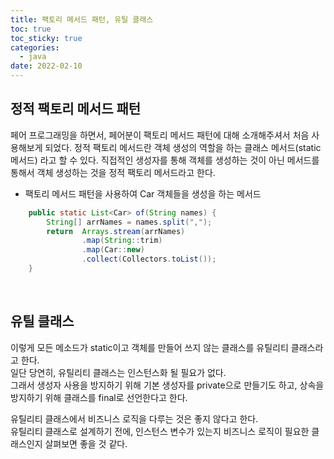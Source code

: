 ```yaml
---
title: 팩토리 메서드 패턴, 유틸 클래스
toc: true
toc_sticky: true
categories:
  - java
date: 2022-02-10
---
```


## 정적 팩토리 메서드 패턴

페어 프로그래밍을 하면서, 페어분이 팩토리 메서드 패턴에 대해 소개해주셔서 처음 사용해보게 되었다.
정적 팩토리 메서드란 객체 생성의 역할을 하는 클래스 메서드(static 메서드) 라고 할 수 있다.
직접적인 생성자를 통해 객체를 생성하는 것이 아닌 메서드를 통해서 객체 생성하는 것을 정적 팩토리 메서드라고 한다.

- 팩토리 메서드 패턴을 사용하여 Car 객체들을 생성을 하는 메서드

```java
    public static List<Car> of(String names) {
        String[] arrNames = names.split(",");
        return  Arrays.stream(arrNames)
                .map(String::trim)
                .map(Car::new)
                .collect(Collectors.toList());
    }
```

<br/>

## 유틸 클래스

이렇게 모든 메소드가 static이고 객체를 만들어 쓰지 않는 클래스를 유틸리티 클래스라고 한다.<br/>일단 당연히, 유틸리티 클래스는 인스턴스화 될 필요가 없다. <br/>그래서 생성자 사용을 방지하기 위해 기본 생성자를 private으로 만들기도 하고, 상속을 방지하기 위해 클래스를 final로 선언한다고 한다.

유틸리티 클래스에서 비즈니스 로직을 다루는 것은 좋지 않다고 한다.<br/>유틸리티 클래스로 설계하기 전에, 인스턴스 변수가 있는지 비즈니스 로직이 필요한 클래스인지 살펴보면 좋을 것 같다.

